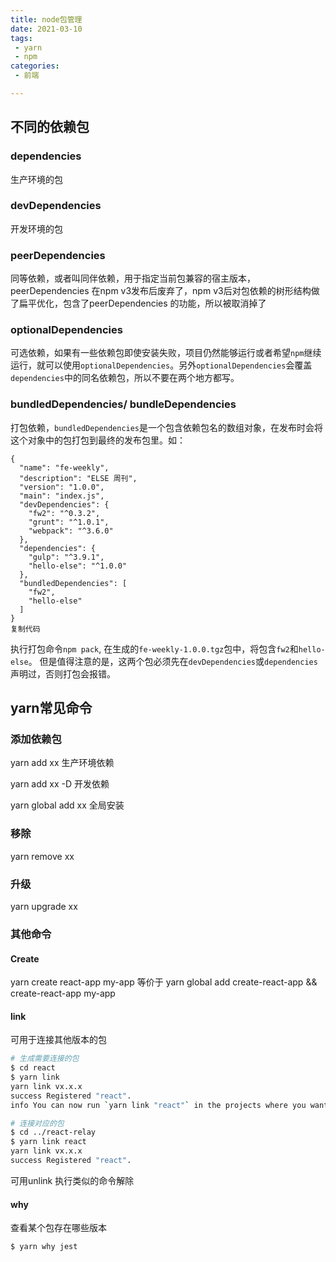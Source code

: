 ```yaml
---
title: node包管理
date: 2021-03-10
tags:
 - yarn 
 - npm
categories:
 - 前端

---
```




## 不同的依赖包

### dependencies

生产环境的包

### devDependencies

  开发环境的包

### peerDependencies

同等依赖，或者叫同伴依赖，用于指定当前包兼容的宿主版本， peerDependencies 在npm v3发布后废弃了，npm v3后对包依赖的树形结构做了扁平优化，包含了peerDependencies 的功能，所以被取消掉了

### optionalDependencies

  可选依赖，如果有一些依赖包即使安装失败，项目仍然能够运行或者希望`npm`继续运行，就可以使用`optionalDependencies`。另外`optionalDependencies`会覆盖`dependencies`中的同名依赖包，所以不要在两个地方都写。

### bundledDependencies/ bundleDependencies

打包依赖，`bundledDependencies`是一个包含依赖包名的数组对象，在发布时会将这个对象中的包打包到最终的发布包里。如：

```
{
  "name": "fe-weekly",
  "description": "ELSE 周刊",
  "version": "1.0.0",
  "main": "index.js",
  "devDependencies": {
    "fw2": "^0.3.2",
    "grunt": "^1.0.1",
    "webpack": "^3.6.0"
  },
  "dependencies": {
    "gulp": "^3.9.1",
    "hello-else": "^1.0.0"
  },
  "bundledDependencies": [
    "fw2",
    "hello-else"
  ]
}
复制代码
```

执行打包命令`npm pack`, 在生成的`fe-weekly-1.0.0.tgz`包中，将包含`fw2`和`hello-else`。 但是值得注意的是，这两个包必须先在`devDependencies`或`dependencies`声明过，否则打包会报错。



## yarn常见命令

### 添加依赖包

yarn add xx 生产环境依赖

yarn add xx -D 开发依赖

yarn global add xx 全局安装

### 移除

yarn remove xx

### 升级

yarn upgrade xx

### 其他命令

#### Create

yarn create react-app my-app 等价于 yarn global add create-react-app && create-react-app my-app

#### link

可用于连接其他版本的包

```bash
# 生成需要连接的包
$ cd react
$ yarn link
yarn link vx.x.x
success Registered "react".
info You can now run `yarn link "react"` in the projects where you want to use this module and it will be used instead.

# 连接对应的包
$ cd ../react-relay
$ yarn link react
yarn link vx.x.x
success Registered "react".
```

可用unlink 执行类似的命令解除

#### why

查看某个包存在哪些版本

```bash
$ yarn why jest
```


